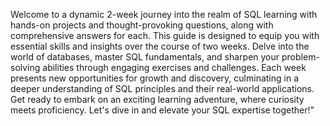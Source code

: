 Welcome to a dynamic 2-week journey into the realm of SQL learning with hands-on projects and thought-provoking questions, along with comprehensive answers for each.
This guide is designed to equip you with essential skills and insights over the course of two weeks. Delve into the world of databases, master SQL fundamentals, 
and sharpen your problem-solving abilities through engaging exercises and challenges.
Each week presents new opportunities for growth and discovery, culminating in a deeper understanding of SQL principles and their real-world applications.
Get ready to embark on an exciting learning adventure, where curiosity meets proficiency. Let's dive in and elevate your SQL expertise together!"
